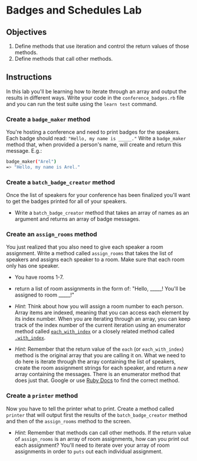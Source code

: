 # Badges and Schedules Lab

## Objectives

1. Define methods that use iteration and control the return values of those methods.
2. Define methods that call other methods.

## Instructions

In this lab you'll be learning how to iterate through an array and output the
results in different ways. Write your code in the `conference_badges.rb` file
and you can run the test suite using the `learn test` command.

### Create a `badge_maker` method

You're hosting a conference and need to print badges for the speakers. Each
badge should read: `"Hello, my name is _____."` Write a `badge_maker` method that,
when provided a person's name, will create and return this message. E.g.:

```bash
badge_maker("Arel")
=> "Hello, my name is Arel."
```

### Create a `batch_badge_creator` method

Once the list of speakers for your conference has been finalized you'll want to
get the badges printed for all of your speakers.

* Write a `batch_badge_creator` method that takes an array of names as an
  argument and returns an array of badge messages.

### Create an `assign_rooms` method

You just realized that you also need to give each speaker a room assignment.
Write a method called `assign_rooms` that takes the list of speakers and assigns
each speaker to a room. Make sure that each room only has one speaker.

* You have rooms 1-7.

* return a list of room assignments in the form of: "Hello, \_\_\_\_\_! You'll
  be assigned to room \_\_\_\_\_!"

* *Hint*: Think about how you will assign a room number to each person. Array
  items are indexed, meaning that you can access each element by its index
  number. When you are iterating through an array, you can keep track of the
  index number of the current iteration using an enumerator method called
  [`each_with_index`](http://ruby-doc.org/core-2.2.2/Enumerable.html#method-i-each_with_index) or a closely related method called [`.with_index`](https://stackoverflow.com/questions/20258086/difference-between-each-with-index-and-each-with-index-in-ruby).
  
* *Hint*: Remember that the return value of the `each` (or `each_with_index`)
  method is the original array that you are calling it on. What we need to do
  here is iterate through the array containing the list of speakers, create the
  room assignment strings for each speaker, and return a _new_ array containing
  the messages. There is an enumerator method that does just that. Google or use
  [Ruby Docs](http://docs.ruby-lang.org/en/2.0.0/Enumerable.html) to find the
  correct method.

### Create a `printer` method

Now you have to tell the printer what to print. Create a method called `printer`
that will output first the results of the `batch_badge_creator` method and then
of the `assign_rooms` method to the screen.

* *Hint*: Remember that methods can call other methods. If the return value of
  `assign_rooms` is an array of room assignments, how can you print out each
  assignment? You'll need to iterate over your array of room assignments in
  order to `puts` out each individual assignment.
